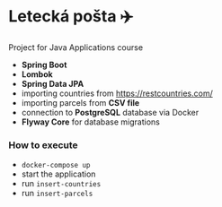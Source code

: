 # Letecká pošta :airplane:
Project for Java Applications course
- **Spring Boot**
- **Lombok**
- **Spring Data JPA**
- importing countries from https://restcountries.com/
- importing parcels from **CSV file**
- connection to **PostgreSQL** database via Docker
- **Flyway Core** for database migrations

### How to execute
- `docker-compose up`
- start the application
- run `insert-countries`
- run `insert-parcels`

